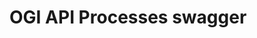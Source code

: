 # OGI API Processes swagger


<swagger-ui src="https://eoap.github.io/ogc-api-processes-with-zoo/assets/swagger.json"/>
